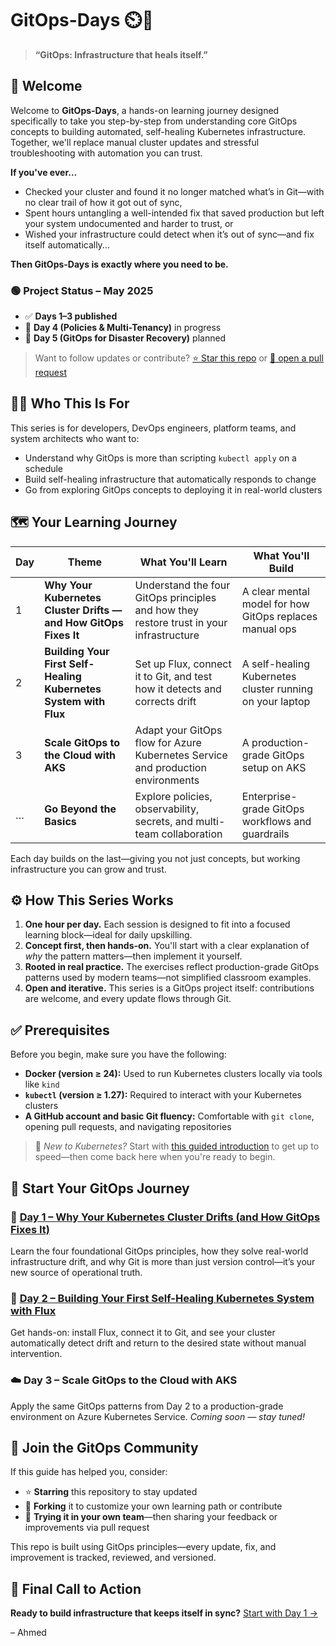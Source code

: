 # GitOps-Days ⏲️🚀

> **“GitOps: Infrastructure that heals itself.”**

## 👋 Welcome

Welcome to **GitOps-Days**, a hands-on learning journey designed specifically to take you step-by-step from understanding core GitOps concepts to building automated, self-healing Kubernetes infrastructure. Together, we'll replace manual cluster updates and stressful troubleshooting with automation you can trust.

**If you've ever…**

* Checked your cluster and found it no longer matched what’s in Git—with no clear trail of how it got out of sync,
* Spent hours untangling a well-intended fix that saved production but left your system undocumented and harder to trust, or
* Wished your infrastructure could detect when it’s out of sync—and fix itself automatically...

**Then GitOps-Days is exactly where you need to be.**

### 🟢 Project Status – May 2025

* ✅ **Days 1–3 published**
* 🔧 **Day 4 (Policies & Multi-Tenancy)** in progress
* 🧪 **Day 5 (GitOps for Disaster Recovery)** planned

> Want to follow updates or contribute? [⭐ Star this repo](#) or [🍴 open a pull request](#)

## 🧑‍💻 Who This Is For

This series is for developers, DevOps engineers, platform teams, and system architects who want to:

* Understand why GitOps is more than scripting `kubectl apply` on a schedule
* Build self-healing infrastructure that automatically responds to change
* Go from exploring GitOps concepts to deploying it in real-world clusters

## 🗺️ Your Learning Journey

| Day | Theme                                                            | What You'll Learn                                                                       | What You'll Build                                        |
| --- | ---------------------------------------------------------------- | --------------------------------------------------------------------------------------- | -------------------------------------------------------- |
| 1   | **Why Your Kubernetes Cluster Drifts — and How GitOps Fixes It** | Understand the four GitOps principles and how they restore trust in your infrastructure | A clear mental model for how GitOps replaces manual ops  |
| 2   | **Building Your First Self-Healing Kubernetes System with Flux** | Set up Flux, connect it to Git, and test how it detects and corrects drift              | A self-healing Kubernetes cluster running on your laptop |
| 3   | **Scale GitOps to the Cloud with AKS**                           | Adapt your GitOps flow for Azure Kubernetes Service and production environments         | A production-grade GitOps setup on AKS                   |
| …   | **Go Beyond the Basics**                                         | Explore policies, observability, secrets, and multi-team collaboration                  | Enterprise-grade GitOps workflows and guardrails         |

Each day builds on the last—giving you not just concepts, but working infrastructure you can grow and trust.

## ⚙️ How This Series Works

1. **One hour per day.** Each session is designed to fit into a focused learning block—ideal for daily upskilling.
2. **Concept first, then hands-on.** You'll start with a clear explanation of *why* the pattern matters—then implement it yourself.
3. **Rooted in real practice.** The exercises reflect production-grade GitOps patterns used by modern teams—not simplified classroom examples.
4. **Open and iterative.** This series is a GitOps project itself: contributions are welcome, and every update flows through Git.

## ✅ Prerequisites

Before you begin, make sure you have the following:

* **Docker (version ≥ 24):** Used to run Kubernetes clusters locally via tools like `kind`
* **`kubectl` (version ≥ 1.27):** Required to interact with your Kubernetes clusters
* **A GitHub account and basic Git fluency:** Comfortable with `git clone`, opening pull requests, and navigating repositories

> 🧭 *New to Kubernetes?* Start with [this guided introduction](https://kubernetes.io/docs/tutorials/) to get up to speed—then come back here when you're ready to begin.

## 🚀 Start Your GitOps Journey

### 📘 [Day 1 – Why Your Kubernetes Cluster Drifts (and How GitOps Fixes It)](https://github.com/ahmedmuhi/GitOps-Days/blob/main/Day-1-What-really-is-GitOps.md)

Learn the four foundational GitOps principles, how they solve real-world infrastructure drift, and why Git is more than just version control—it’s your new source of operational truth.

### 🧪 [Day 2 – Building Your First Self-Healing Kubernetes System with Flux](https://github.com/ahmedmuhi/GitOps-Days/blob/main/Day-2-Building-Your-First-GitOps-Loop.md)

Get hands-on: install Flux, connect it to Git, and see your cluster automatically detect drift and return to the desired state without manual intervention.

### ☁️ Day 3 – Scale GitOps to the Cloud with AKS

Apply the same GitOps patterns from Day 2 to a production-grade environment on Azure Kubernetes Service.
*Coming soon — stay tuned!*

## 👥 Join the GitOps Community

If this guide has helped you, consider:

* ⭐ **Starring** this repository to stay updated
* 🍴 **Forking** it to customize your own learning path or contribute
* 🧪 **Trying it in your own team**—then sharing your feedback or improvements via pull request

This repo is built using GitOps principles—every update, fix, and improvement is tracked, reviewed, and versioned.

## 🎯 Final Call to Action

**Ready to build infrastructure that keeps itself in sync?**
[Start with Day 1 →](https://github.com/ahmedmuhi/GitOps-Days/blob/main/Day-1-What-really-is-GitOps.md)

– Ahmed